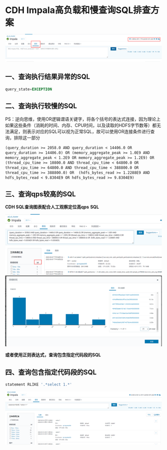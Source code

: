 # CDH Impala高负载和慢查询SQL排查方案

<img src="images/CDH-Impala%E9%AB%98%E8%B4%9F%E8%BD%BD%E5%92%8C%E6%85%A2%E6%9F%A5%E8%AF%A2SQL%E6%8E%92%E6%9F%A5%E6%96%B9%E6%A1%88/1671783266928-4.png" alt="img" style="zoom:50%;" />



## 一、查询执行结果异常的SQL

```SQL
query_state=EXCEPTION
```



## 二、查询执行较慢的SQL

PS：逆向思维，使用OR逻辑谓语关键字，将各个括号的表达式连接，因为理论上如果这些条件（消耗的时间、内存、CPU时间，以及读取的HDFS字节数等）都无法满足，则表示对应的SQL可以视为正常SQL，故可以使用OR连接条件进行查询，排除这一部分

```Assembly%20language
(query_duration >= 2058.0 AND query_duration < 14406.0 OR query_duration >= 14406.0) OR (memory_aggregate_peak >= 1.0E9 AND memory_aggregate_peak < 1.2E9 OR memory_aggregate_peak >= 1.2E9) OR (thread_cpu_time >= 10800.0 AND thread_cpu_time < 64800.0 OR thread_cpu_time >= 64800.0 AND thread_cpu_time < 388800.0 OR thread_cpu_time >= 388800.0) OR  (hdfs_bytes_read >= 1.2288E9 AND hdfs_bytes_read < 9.8304E9 OR hdfs_bytes_read >= 9.8304E9)
```



## 三、查询qps较高的SQL

**CDH SQL查询图表配合人工观察定位高qps** **SQL**

<img src="images/CDH-Impala%E9%AB%98%E8%B4%9F%E8%BD%BD%E5%92%8C%E6%85%A2%E6%9F%A5%E8%AF%A2SQL%E6%8E%92%E6%9F%A5%E6%96%B9%E6%A1%88/1671783266922-1.png" alt="img" style="zoom:50%;" />



<img src="images/CDH-Impala%E9%AB%98%E8%B4%9F%E8%BD%BD%E5%92%8C%E6%85%A2%E6%9F%A5%E8%AF%A2SQL%E6%8E%92%E6%9F%A5%E6%96%B9%E6%A1%88/1671783266922-2.png" alt="img" style="zoom:50%;" />

**或者使用正则表达式，查询包含指定代码段的SQL**



## 四、查询包含指定代码段的SQL

```SQL
statement RLIKE '.*select 1.*'
```

<img src="images/CDH-Impala%E9%AB%98%E8%B4%9F%E8%BD%BD%E5%92%8C%E6%85%A2%E6%9F%A5%E8%AF%A2SQL%E6%8E%92%E6%9F%A5%E6%96%B9%E6%A1%88/1671783266922-3.png" alt="img" style="zoom:50%;" />